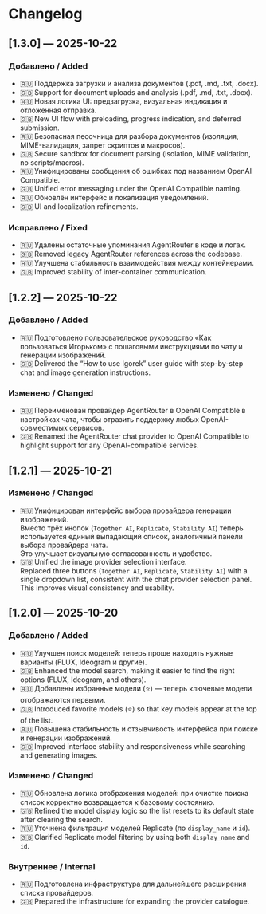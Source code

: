 # Changelog

## [1.3.0] — 2025-10-22
### Добавлено / Added
- 🇷🇺 Поддержка загрузки и анализа документов (.pdf, .md, .txt, .docx).
- 🇬🇧 Support for document uploads and analysis (.pdf, .md, .txt, .docx).
- 🇷🇺 Новая логика UI: предзагрузка, визуальная индикация и отложенная отправка.
- 🇬🇧 New UI flow with preloading, progress indication, and deferred submission.
- 🇷🇺 Безопасная песочница для разбора документов (изоляция, MIME-валидация, запрет скриптов и макросов).
- 🇬🇧 Secure sandbox for document parsing (isolation, MIME validation, no scripts/macros).
- 🇷🇺 Унифицированы сообщения об ошибках под названием OpenAI Compatible.
- 🇬🇧 Unified error messaging under the OpenAI Compatible naming.
- 🇷🇺 Обновлён интерфейс и локализация уведомлений.
- 🇬🇧 UI and localization refinements.

### Исправлено / Fixed
- 🇷🇺 Удалены остаточные упоминания AgentRouter в коде и логах.
- 🇬🇧 Removed legacy AgentRouter references across the codebase.
- 🇷🇺 Улучшена стабильность взаимодействия между контейнерами.
- 🇬🇧 Improved stability of inter-container communication.

## [1.2.2] — 2025-10-22
### Добавлено / Added
- 🇷🇺 Подготовлено пользовательское руководство «Как пользоваться Игорьком» с пошаговыми инструкциями по чату и генерации изображений.
- 🇬🇧 Delivered the “How to use Igorek” user guide with step-by-step chat and image generation instructions.

### Изменено / Changed
- 🇷🇺 Переименован провайдер AgentRouter в OpenAI Compatible в настройках чата, чтобы отразить поддержку любых OpenAI-совместимых сервисов.
- 🇬🇧 Renamed the AgentRouter chat provider to OpenAI Compatible to highlight support for any OpenAI-compatible services.

## [1.2.1] — 2025-10-21
### Изменено / Changed
- 🇷🇺 Унифицирован интерфейс выбора провайдера генерации изображений.  
  Вместо трёх кнопок (`Together AI`, `Replicate`, `Stability AI`) теперь используется единый выпадающий список, аналогичный панели выбора провайдера чата.  
  Это улучшает визуальную согласованность и удобство.
- 🇬🇧 Unified the image provider selection interface.  
  Replaced three buttons (`Together AI`, `Replicate`, `Stability AI`) with a single dropdown list, consistent with the chat provider selection panel.  
  This improves visual consistency and usability.

## [1.2.0] — 2025-10-20
### Добавлено / Added
- 🇷🇺 Улучшен поиск моделей: теперь проще находить нужные варианты (FLUX, Ideogram и другие).
- 🇬🇧 Enhanced the model search, making it easier to find the right options (FLUX, Ideogram, and others).
- 🇷🇺 Добавлены избранные модели (⭐) — теперь ключевые модели отображаются первыми.
- 🇬🇧 Introduced favorite models (⭐) so that key models appear at the top of the list.
- 🇷🇺 Повышена стабильность и отзывчивость интерфейса при поиске и генерации изображений.
- 🇬🇧 Improved interface stability and responsiveness while searching and generating images.

### Изменено / Changed
- 🇷🇺 Обновлена логика отображения моделей: при очистке поиска список корректно возвращается к базовому состоянию.
- 🇬🇧 Refined the model display logic so the list resets to its default state after clearing the search.
- 🇷🇺 Уточнена фильтрация моделей Replicate (по `display_name` и `id`).
- 🇬🇧 Clarified Replicate model filtering by using both `display_name` and `id`.

### Внутреннее / Internal
- 🇷🇺 Подготовлена инфраструктура для дальнейшего расширения списка провайдеров.
- 🇬🇧 Prepared the infrastructure for expanding the provider catalogue.
